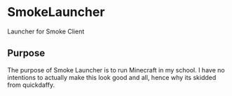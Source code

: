 # SmokeLauncher
Launcher for Smoke Client
## Purpose
The purpose of Smoke Launcher is to run Minecraft in my school. I have no intentions to actually make this look good and all, hence why its skidded from quickdaffy.

